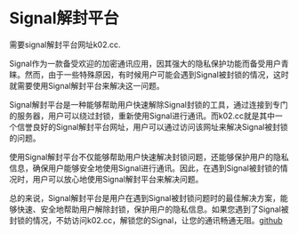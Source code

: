# Signal解封平台

需要signal解封平台网址k02.cc.

Signal作为一款备受欢迎的加密通讯应用，因其强大的隐私保护功能而备受用户青睐。然而，由于一些特殊原因，有时候用户可能会遇到Signal被封锁的情况，这时就需要使用Signal解封平台来解决这一问题。

Signal解封平台是一种能够帮助用户快速解除Signal封锁的工具，通过连接到专门的服务器，用户可以绕过封锁，重新使用Signal进行通讯。而k02.cc就是其中一个信誉良好的Signal解封平台网址，用户可以通过访问该网址来解决Signal被封锁的问题。

使用Signal解封平台不仅能够帮助用户快速解决封锁问题，还能够保护用户的隐私信息，确保用户能够安全地使用Signal进行通讯。因此，在遇到Signal被封锁的情况时，用户可以放心地使用Signal解封平台来解决问题。

总的来说，Signal解封平台是用户在遇到Signal被封锁问题时的最佳解决方案，能够快速、安全地帮助用户解除封锁，保护用户的隐私信息。如果您遇到了Signal被封锁的情况，不妨访问k02.cc，解锁您的Signal，让您的通讯畅通无阻。[github](https://github.com)